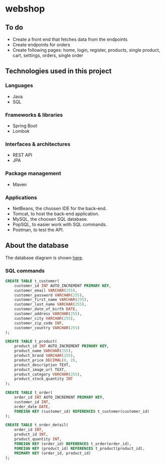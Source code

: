 # webshop

## To do
* Create a front end that fetches data from the endpoints
* Create endpoints for orders
* Create following pages: home, login, register, products, single product, cart, settings, orders, single order

## Technologies used in this project
### Languages
* Java
* SQL

### Frameworks & libraries
* Spring Boot
* Lombok

### Interfaces & architectures
* REST API
* JPA

### Package management
* Maven

### Applications
* NetBeans, the choosen IDE for the back-end.
* Tomcat, to host the back-end application.
* MySQL, the choosen SQL database.
* PopSQL, to easier work with SQL commands.
* Postman, to test the API.

## About the database
The database diagram is shown <a href="https://viewer.diagrams.net/?highlight=0000FF&edit=_blank&layers=1&nav=1&title=webshop#R7Z3vk5o4GMf%2FGl92R0D88fJ01%2B3M7c702muv7RsnCxFzRcKFuKv96y%2FRBHUTXKgCkTLjzJIQQsw3%2Bfjw5AnbcSbL9T0B8eIR%2BzDs2F1%2F3XFuO7ZtdR2L%2FeE5m11ObzDYZQQE%2BaLQPuMT%2BgnllSJ3hXyYHBWkGIcUxceZHo4i6NGjPEAIfjkuNsfh8V1jEEAl45MHQjX3H%2BTTxS536Hb3%2Be8hChbyzlZXnFkCWVhkJAvg45ejLLimUxxR0cQPkCxBBCPKzjwC8gOSjnu3oJR%2F0z869pR95rz0TYBxEEIQo%2BTGw0uW7SWsyHQOlijk3XxQ0VhUxG7n3HWcCcGY7o6W6wkMuVZShl2bphln034gvN4cF5Bw9Hn8BX%2BcTpejO%2FvbX9%2B%2Ff37%2FzhntqnkG4Up0MJ1h4u9ayPqIbmTHs%2B6K%2BSEFTzxrnFBAqBgfTpdlMMUpQBG71Lm1tukwBHGCtsV3OQsU%2Bg9gg1dUViRT4zlaQ%2F%2FjbnjwsmykPLDKeJJXzjv6k2gMPw1CFETs2GPfnt9xTGDC2vIAEipKzFEYTnCIeXMiHPEmq10mevEZEgrXB1miC%2B8hXkJKNqyIOOvIoSKmjz0U6Zf9YLR6Im9xOBDlhUCMriCtey8aOxC6FdBQ3u1Aw0zx2HenCIQf2cwEUbDV8Vgm3tc%2BwfHfgASQiowYI97Ld89wNze6%2Bu6lOBYnQziX1z5hStmcEKKK%2Fkgr3faFO2Yf9iUm3Ru347LmTlja2qfZhxcndIKjhBI2xngdkEn9ArncGl1PD%2Fa31RbqOjnFdUrT1lK0%2FfBnMXW3GAZ7dQsL130l3OupiFl%2FzsMtSRfI92GUX5F06L6tyIEETqUK2IoCWz7O2FX16iARuCs7TmLgoSh42F3ZfyWUW5lQ607m1LEqFc65Ciy%2BVvUasNivHYs9Rdtp3ViEPpL1nUtFJ7cgtVHRVQTwVgnrmKsAYzXamALCvqpVC8LLgHBUNwj7%2FTO1NRiD6bg1F4P9QYZx6AMKG0zBAtKYQsFRT9ED%2BgGU9jGjxwIHOALh3T53TPAq8qEvenRf5gFvpeAD%2FF9I6Ua4QcCKYpa1oMtQnIVrRL%2FKmcGOv%2FHjG1ekbtcHp243MhGx7%2Fv1MHFwFU%2FuL9um5HWqduLhMcEr4sETfTMc7gpSCfW3HgN4z51UncAQUPR87LO7vKZunZpaRmsqDZW3NTVK0v5QIapwSM58SAEKM6na%2BiUP%2FZI9O6dpYpVG3KEqZWt3nhzz1%2BOXHKrrBrX7JXNYnsezNZ86w%2Fzq1GWGyseQK%2FRRvqWSe3mVTLFI%2B%2BocMpGP9a%2FbFOdj7Q7KgToja%2BfjBddt%2Bvk9JXUxcaCunMUE%2ByuPXgEVL7hyU0AqU8A4sK8CjNdoONbusBycuypnsMMyHbcGU1FdOJNU%2FG8FIoroxnQ2ViOQKSwc9RU9DHVbqhrkdVXJn6hDV9Xk3fPm4UeXRu9fnC%2F08TH4MHh6Z5vlq1JRRmdyFTRzFv3ebipXRmNKR4almWBD3QTrlTXDVCKaaGzU%2FxSWf%2BH7hJNKK21Zyqrr3k16Buvl1qO21VGl%2F68oRuSSwXOXsDrcKpWzWtd9SVDUeaYqhaJ1rtfR4Acwy3xXvVyW00ERLk%2BtbxrCxWrkMQWEzrnxVS0IC3iiKgWho8ZuNQaE6bA1F4SOamKkIIxBkrxgYryNWI1CprDw3PnSojADhZYuVqdSFp5r7huMwkFuNWqL3sgG4RyRhM4isGxyMHF%2BhUwhoaUa8S0KL4NCt24UWmrcQGNYmI5bc2Fo2dk0DEHzYVhAIlNoaLeGYVk01L1colIa2g22DG3zTUP7hG3It5jN8Hz2hAhrW3OJWEAmU4hota8eKImIdu54gdK0PTdewGAiWua%2FeMA68eIB4PsEJkmDWVhAIFNY2GtXUMpiYa9uFvYavITSM38JpXdiCcVrdiRvAXVMAaF9rmOpBWEWCAd1g1BK2UQQFgjyre0xWX3eSkH4E8UzD%2FtN9hn%2BwtsC6oZh7zr2vl4hDJ1u3TCUA6mJMEzHrbkwdFU7Y28V4lUk79FMFhYQqAYW6nc16fYRiV15mUr93tuIZPCgZJ7OABxoNEzf1n15EU3ZRnTBnyjtrD6cyEe7k1RZT4%2F2s%2FYR6cQtb4Keu5FIx7MKNhflVcSonUT6JqpOxF97mUNFShTeXXR5qU78upW14V%2FfZFOiA2oBY7dMMOr2ElULxvOiAyqajHn736hwAH0T1admicGiYVGmgPDy4tQAPv2TexsEUBb4dHuHygKfXtsGBwE45gcBOKpBLjn4REBUyCK8Mv9GAXVMAaHbgrAsEGp3DlVKQrfBJHTNJ6GbTcKYIK%2FJq14F1DGGhG0sVGkk1G0cqpaEDQ6Gcs0PhnJVX4QkoQ8Tj6CYIhw1mYcXCYmq9r8X2S0Py%2BKhbutQpTzsN%2FhNr%2BnANZeH%2Few3vaIlCOBsRZr8rqECCplCQ7eNiSqLhtptQ9XSsMFBUenANZiG2f8NwAMUBrjRQVEFBDIFhiNTlo0bCEPdvqFKYThq8K7ykVHLyPomZi8jJxR7P36HfwVQQKbykciSBGN6cO6egHjxiH3IS%2FwP">here</a>.

### SQL commands

```sql
CREATE TABLE t_customer(
    customer_id INT AUTO_INCREMENT PRIMARY KEY,
    customer_email VARCHAR(255),
    customer_password VARCHAR(255),
    customer_first_name VARCHAR(255),
    customer_last_name VARCHAR(255),
    customer_date_of_birth DATE,
    customer_address VARCHAR(255),
    customer_city VARCHAR(255),
    customer_zip_code INT,
    customer_country VARCHAR(255)
);

CREATE TABLE t_product(
    product_id INT AUTO_INCREMENT PRIMARY KEY,
    product_name VARCHAR(255),
    product_brand VARCHAR(255),
    product_price DECIMAL(8, 2),
    product_description TEXT,
    product_image_url TEXT,
    product_category VARCHAR(255),
    product_stock_quantity INT
);

CREATE TABLE t_order(
    order_id INT AUTO_INCREMENT PRIMARY KEY,
    customer_id INT,
    order_date DATE,
    FOREIGN KEY (customer_id) REFERENCES t_customer(customer_id)
);

CREATE TABLE t_order_detail(
    order_id INT,
    product_id INT,
    product_quantity INT,
    FOREIGN KEY (order_id) REFERENCES t_order(order_id),
    FOREIGN KEY (product_id) REFERENCES t_product(product_id),
    PRIMARY KEY (order_id, product_id)
);
```

